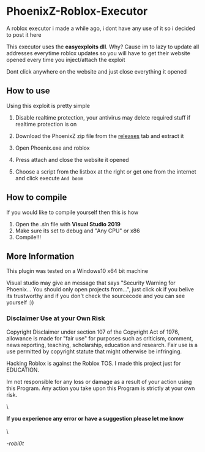 # PhoenixZ-Roblox-Executor
A roblox executor i made a while ago, i dont have any use of it so i decided to post it here

This executor uses the **easyexploits dll**. Why?
Cause im to lazy to update all addresses everytime roblox updates so you will have to get their website opened every time you inject/attach the exploit
 
Dont click anywhere on the website and just close everything it opened

## How to use
Using this exploit is pretty simple
1. Disable realtime protection, your antivirus may delete required stuff if realtime protection is on
2. Download the PhoenixZ zip file from the [releases](https://github.com/robi0t/PhoenixZ-Roblox-Executor/releases/latest) tab and extract it

3. Open Phoenix.exe and roblox
4. Press attach and close the website it opened
5. Choose a script from the listbox at the right or get one from the internet and click execute `And boom`

## How to compile
If you would like to compile yourself then this is how
1. Open the .sln file with **Visual Studio 2019** 
2. Make sure its set to debug and "Any CPU" or x86
3. Compile!!!
  
## More Information  
This plugin was tested on a Windows10 x64 bit machine

Visual studio may give an message that says "Security Warning for Phoenix... You should only open projects from...", just click ok if you belive its trustworthy and if you don't check the sourcecode and you can see yourself :))

### Disclaimer Use at your Own Risk
Copyright Disclaimer under section 107 of the Copyright Act of 1976, allowance is made for "fair use" for purposes such as criticism, comment, news reporting, teaching, scholarship, education and research. Fair use is a use permitted by copyright statute that might otherwise be infringing.

Hacking Roblox is against the Roblox TOS. I made this project just for EDUCATION.

Im not responsible for any loss or damage as a result of your action using this Program.
Any action you take upon this Program is strictly at your own risk.

\

**If you experience any error or have a suggestion please let me know**
\
\
\
 
*-robi0t*
